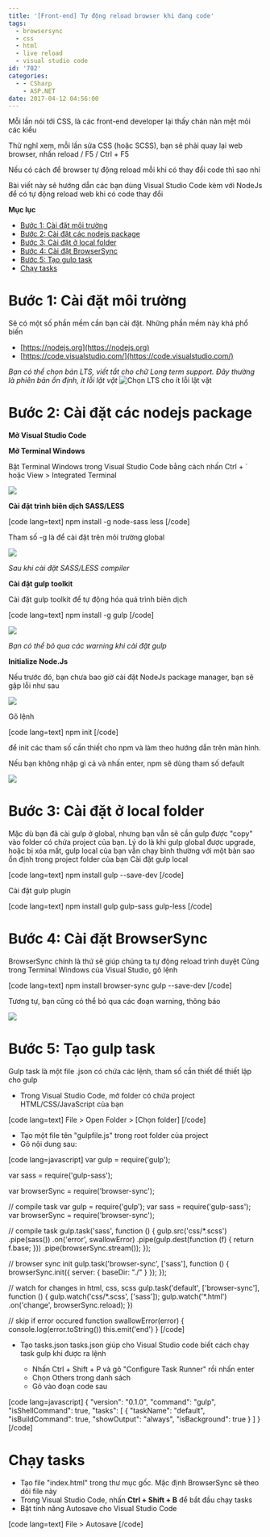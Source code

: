 ```yaml
---
title: '[Front-end] Tự động reload browser khi đang code'
tags:
  - browsersync
  - css
  - html
  - live reload
  - visual studio code
id: '702'
categories:
  - - CSharp
    - ASP.NET
date: 2017-04-12 04:56:00
---
```


Mỗi lần nói tới CSS, là các front-end developer lại thấy chán nản mệt mỏi các kiểu

Thử nghĩ xem, mỗi lần sửa CSS (hoặc SCSS), bạn sẽ phải quay lại web browser, nhấn reload / F5 / Ctrl + F5

Nếu có cách để browser tự động reload mỗi khi có thay đổi code thì sao nhỉ

Bài viết này sẽ hướng dẫn các bạn dùng Visual Studio Code kèm với NodeJs để có tự động reload web khi có code thay đổi
<!-- more -->
**Mục lục**

*   [Bước 1: Cài đặt môi trường](#bước-1-cài-đặt-môi-trường)
*   [Bước 2: Cài đặt các nodejs package](#bước-2-cài-đặt-các-nodejs-package)
*   [Bước 3: Cài đặt ở local folder](#bước-3-cài-đặt-ở-local-folder)
*   [Bước 4: Cài đặt BrowserSync](#bước-4-cài-đặt-browsersync)
*   [Bước 5: Tạo gulp task](#bước-5-tạo-gulp-task)
*   [Chạy tasks](#chạy-tasks)

# Bước 1: Cài đặt môi trường

Sẽ có một số phần mềm cần bạn cài đặt. Những phần mềm này khá phổ biến

*   [https://nodejs.org](https://nodejs.org)
*   [https://code.visualstudio.com/](https://code.visualstudio.com/)

_Bạn có thể chọn bản LTS, viết tắt cho chữ Long term support. Đây thường là phiên bản ổn định, ít lỗi lặt vặt_ ![Chọn LTS cho ít lỗi lặt vặt](https://farm3.staticflickr.com/2894/33833478232_a59cce160b_o.png)

# Bước 2: Cài đặt các nodejs package

**Mở Visual Studio Code**

**Mở Terminal Windows**

Bật Terminal Windows trong Visual Studio Code bằng cách nhấn Ctrl + \` hoặc View > Integrated Terminal

![](https://farm3.staticflickr.com/2814/33234696593_9fcee9f965_o.png)

**Cài đặt trình biên dịch SASS/LESS**

\[code lang=text\] npm install -g node-sass less \[/code\]

Tham số -g là để cài đặt trên môi trường global

![](https://farm3.staticflickr.com/2873/33889703622_3cbc71f1cc_o.png)

_Sau khi cài đặt SASS/LESS compiler_

**Cài đặt gulp toolkit**

Cài đặt gulp toolkit để tự động hóa quá trình biên dịch

\[code lang=text\] npm install -g gulp \[/code\]

![](https://farm3.staticflickr.com/2885/33234839763_71ffba8cfd_o.png)

_Bạn có thể bỏ qua các warning khi cài đặt gulp_

**Initialize Node.Js**

Nếu trước đó, bạn chưa bao giờ cài đặt NodeJs package manager, bạn sẽ gặp lỗi như sau

![](https://farm3.staticflickr.com/2829/33662078970_a1aaf77d2c_o.png)

Gõ lệnh

\[code lang=text\] npm init \[/code\]

để init các tham số cần thiết cho npm và làm theo hướng dẫn trên màn hình.

Nếu bạn không nhập gì cả và nhấn enter, npm sẽ dùng tham số default

![](https://farm3.staticflickr.com/2902/33235009203_a69320020e_o.png)

# Bước 3: Cài đặt ở local folder

Mặc dù bạn đã cài gulp ở global, nhưng bạn vẫn sẽ cần gulp được "copy" vào folder có chứa project của bạn. Lý do là khi gulp global được upgrade, hoặc bị xóa mất, gulp local của bạn vẫn chạy bình thường với một bản sao ổn định trong project folder của bạn Cài đặt gulp local

\[code lang=text\] npm install gulp --save-dev \[/code\]

Cài đặt gulp plugin

\[code lang=text\] npm install gulp gulp-sass gulp-less \[/code\]

# Bước 4: Cài đặt BrowserSync

BrowserSync chính là thứ sẽ giúp chúng ta tự động reload trình duyệt Cũng trong Terminal Windows của Visual Studio, gõ lệnh

\[code lang=text\] npm install browser-sync gulp --save-dev \[/code\]

Tương tự, bạn cũng có thể bỏ qua các đoạn warning, thông báo

![](https://farm4.staticflickr.com/3703/33662203760_71636d02d3_o.png)

# Bước 5: Tạo gulp task

Gulp task là một file .json có chứa các lệnh, tham số cần thiết để thiết lập cho gulp

*   Trong Visual Studio Code, mở folder có chứa project HTML/CSS/JavaScript của bạn

\[code lang=text\] File > Open Folder > \[Chọn folder\] \[/code\]

*   Tạo một file tên "gulpfile.js" trong root folder của project
*   Gõ nội dung sau:

\[code lang=javascript\] var gulp = require('gulp');

var sass = require('gulp-sass');

var browserSync = require('browser-sync');

// compile task var gulp = require('gulp'); var sass = require('gulp-sass'); var browserSync = require('browser-sync');

// compile task gulp.task('sass', function () { gulp.src('css/\*.scss') .pipe(sass()) .on('error', swallowError) .pipe(gulp.dest(function (f) { return f.base; })) .pipe(browserSync.stream()); });

// browser sync init gulp.task('browser-sync', \['sass'\], function () { browserSync.init({ server: { baseDir: "./" } }); });

// watch for changes in html, css, scss gulp.task('default', \['browser-sync'\], function () { gulp.watch('css/\*.scss', \['sass'\]); gulp.watch('\*.html') .on('change', browserSync.reload); })

// skip if error occured function swallowError(error) { console.log(error.toString()) this.emit('end') } \[/code\]

*   Tạo tasks.json tasks.json giúp cho Visual Studio code biết cách chạy task gulp khi được ra lệnh
    
    *   Nhấn Ctrl + Shift + P và gõ "Configure Task Runner" rồi nhấn enter
    *   Chọn Others trong danh sách
    *   Gõ vào đoạn code sau

\[code lang=javascript\] { "version": "0.1.0", "command": "gulp", "isShellCommand": true, "tasks": \[ { "taskName": "default", "isBuildCommand": true, "showOutput": "always", "isBackground": true } \] } \[/code\]

# Chạy tasks

*   Tạo file "index.html" trong thư mục gốc. Mặc định BrowserSync sẽ theo dõi file này
*   Trong Visual Studio Code, nhấn **Ctrl + Shift + B** để bắt đầu chạy tasks
*   Bật tính năng Autosave cho Visual Studio Code

\[code lang=text\] File > Autosave \[/code\]